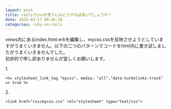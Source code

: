 ```yaml
---
layout: post
title: railsでcssを使うにはどうすれば良いでしょうか？
date: 2015-03-17 00:45:19
categories: ruby-on-rails
---
```

<p>views内にあるindex.html.erbを編集し、mycss.cssを反映させようとしていますがうまくいきません。以下の二つのパターンでコードをhtml内に書き試しましたがうまくいきませんでした。<br>
初歩的で申し訳ありませんが宜しくお願いします。</p>

<p>1.<br>
</p>

<pre><code>&lt;%= stylesheet_link_tag "mycss", media: "all","data-turbolinks-track" =&gt; true %&gt;
</code></pre>

<p>2.<br>
</p>

<pre><code>&lt;link href="css/mycss.css" rel="stylesheet" type="text/css"&gt;
</code></pre>
